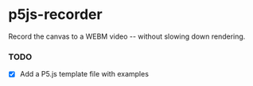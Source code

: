 # p5js-recorder
Record the canvas to a WEBM video -- without slowing down rendering.

### TODO
- [x] Add a P5.js template file with examples
